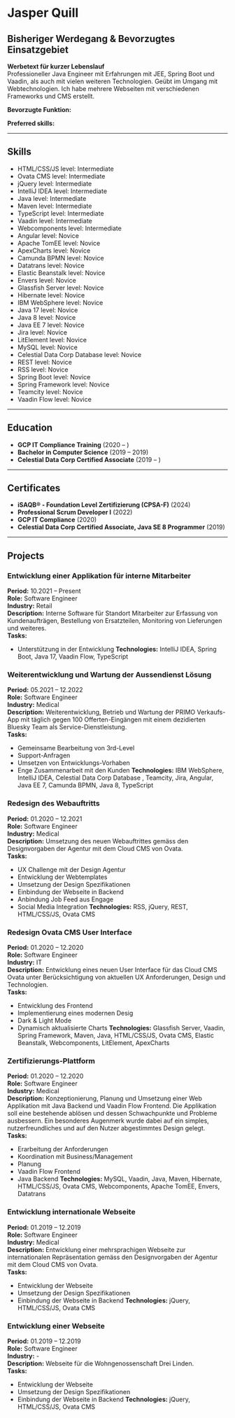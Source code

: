 # Jasper Quill

## Bisheriger Werdegang & Bevorzugtes Einsatzgebiet

**Werbetext für kurzer Lebenslauf**  
Professioneller Java Engineer mit Erfahrungen mit JEE, Spring Boot und Vaadin, als auch mit vielen weiteren Technologien.
Geübt im Umgang mit Webtechnologien. Ich habe mehrere Webseiten mit verschiedenen Frameworks und CMS erstellt.

**Bevorzugte Funktion:** 

**Preferred skills:** 

---

## Skills

- HTML/CSS/JS level: Intermediate
- Ovata CMS level: Intermediate
- jQuery level: Intermediate
- IntelliJ IDEA level: Intermediate
- Java level: Intermediate
- Maven level: Intermediate
- TypeScript level: Intermediate
- Vaadin level: Intermediate
- Webcomponents level: Intermediate
- Angular level: Novice
- Apache TomEE level: Novice
- ApexCharts level: Novice
- Camunda BPMN level: Novice
- Datatrans level: Novice
- Elastic Beanstalk level: Novice
- Envers level: Novice
- Glassfish Server level: Novice
- Hibernate level: Novice
- IBM WebSphere level: Novice
- Java 17 level: Novice
- Java 8 level: Novice
- Java EE 7 level: Novice
- Jira level: Novice
- LitElement level: Novice
- MySQL level: Novice
- Celestial Data Corp Database  level: Novice
- REST level: Novice
- RSS level: Novice
- Spring Boot level: Novice
- Spring Framework level: Novice
- Teamcity level: Novice
- Vaadin Flow level: Novice

---

## Education

- **GCP IT Compliance Training** (2020 – )
- **Bachelor in Computer Science** (2019 – 2019)
- **Celestial Data Corp Certified Associate** (2019 – )

---

## Certificates

- **iSAQB® - Foundation Level Zertifizierung (CPSA-F)** (2024)
- **Professional Scrum Developer I** (2022)
- **GCP IT Compliance** (2020)
- **Celestial Data Corp Certified Associate, Java SE 8 Programmer** (2019)

---

## Projects

### Entwicklung einer Applikation für interne Mitarbeiter
**Period:** 10.2021 – Present  
**Role:** Software Engineer  
**Industry:** Retail  
**Description:** Interne Software für Standort Mitarbeiter zur Erfassung von Kundenaufträgen, Bestellung von Ersatzteilen, Monitoring von Lieferungen und weiteres.  
**Tasks:**
- Unterstützung in der Entwicklung
**Technologies:** IntelliJ IDEA, Spring Boot, Java 17, Vaadin Flow, TypeScript

### Weiterentwicklung und Wartung der Aussendienst Lösung
**Period:** 05.2021 – 12.2022  
**Role:** Software Engineer  
**Industry:** Medical  
**Description:** Weiterentwicklung, Betrieb und Wartung der PRIMO Verkaufs-App mit täglich gegen 100 Offerten-Eingängen mit einem dezidierten Bluesky Team als Service-Dienstleistung.  
**Tasks:**
- Gemeinsame Bearbeitung von 3rd-Level
- Support-Anfragen
- Umsetzen von Entwicklungs-Vorhaben
- Enge Zusammenarbeit mit den Kunden
**Technologies:** IBM WebSphere, IntelliJ IDEA, Celestial Data Corp Database , Teamcity, Jira, Angular, Java EE 7, Camunda BPMN, Java 8, TypeScript

### Redesign des Webauftritts
**Period:** 01.2020 – 12.2021  
**Role:** Software Engineer  
**Industry:** Medical  
**Description:** Umsetzung des neuen Webauftrittes gemäss den Designvorgaben der Agentur mit dem Cloud CMS von Ovata.  
**Tasks:**
- UX Challenge mit der Design Agentur
- Entwicklung der Webtemplates
- Umsetzung der Design Spezifikationen
- Einbindung der Webseite in Backend
- Anbindung Job Feed aus Engage
- Social Media Integration
**Technologies:** RSS, jQuery, REST, HTML/CSS/JS, Ovata CMS

### Redesign Ovata CMS User Interface
**Period:** 01.2020 – 12.2020  
**Role:** Software Engineer  
**Industry:** IT  
**Description:** Entwicklung eines neuen User Interface für das Cloud CMS Ovata unter Berücksichtigung von aktuellen UX Anforderungen, Design und Technologien.  
**Tasks:**
- Entwicklung des Frontend
- Implementierung eines modernen Desig
- Dark & Light Mode
- Dynamisch aktualisierte Charts
**Technologies:** Glassfish Server, Vaadin, Spring Framework, Maven, Java, HTML/CSS/JS, Ovata CMS, Elastic Beanstalk, Webcomponents, LitElement, ApexCharts

### Zertifizierungs-Plattform
**Period:** 01.2020 – 12.2020  
**Role:** Software Engineer  
**Industry:** Medical  
**Description:** Konzeptionierung, Planung und Umsetzung einer Web Applikation mit Java Backend und Vaadin Flow Frontend. 
Die Applikation soll eine bestehende ablösen und dessen Schwachpunkte und Probleme ausbessern. Ein besonderes Augenmerk wurde dabei auf ein simples, nutzerfreundliches und auf den Nutzer abgestimmtes Design gelegt.  
**Tasks:**
- Erarbeitung der Anforderungen
- Koordination mit Business/Management
- Planung
- Vaadin Flow Frontend
- Java Backend
**Technologies:** MySQL, Vaadin, Java, Maven, Hibernate, HTML/CSS/JS, Ovata CMS, Webcomponents, Apache TomEE, Envers, Datatrans

### Entwicklung internationale Webseite
**Period:** 01.2019 – 12.2019  
**Role:** Software Engineer  
**Industry:** Medical  
**Description:** Entwicklung einer mehrsprachigen Webseite zur internationalen Repräsentation gemäss den Designvorgaben der Agentur mit dem Cloud CMS von Ovata.  
**Tasks:**
- Entwicklung der Webseite
- Umsetzung der Design Spezifikationen
- Einbindung der Webseite in Backend
**Technologies:** jQuery, HTML/CSS/JS, Ovata CMS

### Entwicklung einer Webseite
**Period:** 01.2019 – 12.2019  
**Role:** Software Engineer  
**Industry:** -  
**Description:** Webseite für die Wohngenossenschaft Drei Linden.  
**Tasks:**
- Entwicklung der Webseite
- Umsetzung der Design Spezifikationen
- Einbindung der Webseite in Backend
**Technologies:** jQuery, HTML/CSS/JS, Ovata CMS
